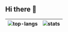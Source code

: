 ## Hi there 👋


| ![top-langs](https://github-readme-stats.vercel.app/api/top-langs/?username=talhavawda&layout=compact&theme=github_dark&langs_count=10&exclude_repo=innounp) | ![stats](https://github-readme-stats.vercel.app/api?username=talhavawda&include_all_commits=true&show_icons=true&theme=github_dark&count_private=true) |
| --- | --- |


<!--
**talhavawda/talhavawda** is a ✨ _special_ ✨ repository because its `README.md` (this file) appears on your GitHub profile.

Here are some ideas to get you started:

- 🔭 I’m currently working on ...
- 🌱 I’m currently learning ...
- 👯 I’m looking to collaborate on ...
- 🤔 I’m looking for help with ...
- 💬 Ask me about ...
- 📫 How to reach me: ...
- 😄 Pronouns: ...
- ⚡ Fun fact: ...
-->

